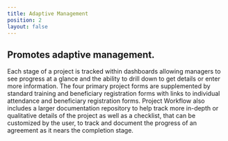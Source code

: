 ```yaml
---
title: Adaptive Management
position: 2
layout: false
---
```


## Promotes adaptive management.

Each stage of a project is tracked within dashboards allowing managers to see progress at a glance and the ability to drill down to get details or enter more information.  The four primary project forms are supplemented by standard training and beneficiary registration forms with links to individual attendance and beneficiary registration forms.  Project Workflow also includes a larger documentation repository to help track more in-depth or qualitative details of the project as well as a checklist, that can be customized by the user, to track and document the progress of an agreement as it nears the completion stage.